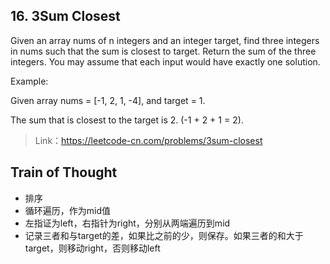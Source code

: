 ## 16. 3Sum Closest
Given an array nums of n integers and an integer target, find three integers in nums such that the sum is closest to target. Return the sum of the three integers. You may assume that each input would have exactly one solution.

Example:

Given array nums = [-1, 2, 1, -4], and target = 1.

The sum that is closest to the target is 2. (-1 + 2 + 1 = 2).

>Link：https://leetcode-cn.com/problems/3sum-closest


## Train of Thought

* 排序
* 循环遍历，作为mid值
* 左指证为left，右指针为right，分别从两端遍历到mid
* 记录三者和与target的差，如果比之前的少，则保存。如果三者的和大于target，则移动right，否则移动left
